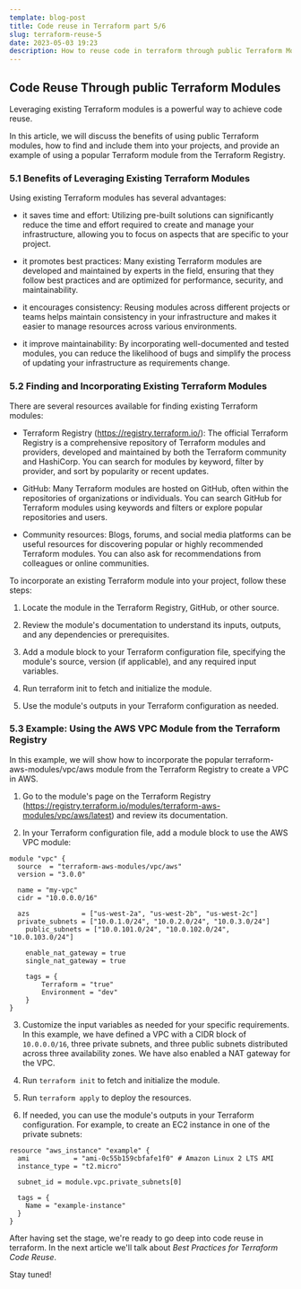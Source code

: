 ```yaml
---
template: blog-post
title: Code reuse in Terraform part 5/6
slug: terraform-reuse-5
date: 2023-05-03 19:23
description: How to reuse code in terraform through public Terraform Modules
---
```

## Code Reuse Through public Terraform Modules


Leveraging existing Terraform modules is a powerful way to achieve code reuse.

In this article, we will discuss the benefits of using public Terraform modules, how to find and include them into your projects, and provide an example of using a popular Terraform module from the Terraform Registry.

### 5.1 Benefits of Leveraging Existing Terraform Modules

Using existing Terraform modules has several advantages:

- it saves time and effort: Utilizing pre-built solutions can significantly reduce the time and effort required to create and manage your infrastructure, allowing you to focus on aspects that are specific to your project.

- it promotes best practices: Many existing Terraform modules are developed and maintained by experts in the field, ensuring that they follow best practices and are optimized for performance, security, and maintainability.

- it encourages consistency: Reusing modules across different projects or teams helps maintain consistency in your infrastructure and makes it easier to manage resources across various environments.

- it improve maintainability: By incorporating well-documented and tested modules, you can reduce the likelihood of bugs and simplify the process of updating your infrastructure as requirements change.

### 5.2 Finding and Incorporating Existing Terraform Modules

There are several resources available for finding existing Terraform modules:

- Terraform Registry (https://registry.terraform.io/): The official Terraform Registry is a comprehensive repository of Terraform modules and providers, developed and maintained by both the Terraform community and HashiCorp. You can search for modules by keyword, filter by provider, and sort by popularity or recent updates.

- GitHub: Many Terraform modules are hosted on GitHub, often within the repositories of organizations or individuals. You can search GitHub for Terraform modules using keywords and filters or explore popular repositories and users.

- Community resources: Blogs, forums, and social media platforms can be useful resources for discovering popular or highly recommended Terraform modules. You can also ask for recommendations from colleagues or online communities.

To incorporate an existing Terraform module into your project, follow these steps:
1. Locate the module in the Terraform Registry, GitHub, or other source.

2. Review the module's documentation to understand its inputs, outputs, and any dependencies or prerequisites.

3. Add a module block to your Terraform configuration file, specifying the module's source, version (if applicable), and any required input variables.

4. Run terraform init to fetch and initialize the module.

5. Use the module's outputs in your Terraform configuration as needed.

### 5.3 Example: Using the AWS VPC Module from the Terraform Registry

In this example, we will show how to incorporate the popular terraform-aws-modules/vpc/aws module from the Terraform Registry to create a VPC in AWS.

1. Go to the module's page on the Terraform Registry (https://registry.terraform.io/modules/terraform-aws-modules/vpc/aws/latest) and review its documentation.

2. In your Terraform configuration file, add a module block to use the AWS VPC module:

```hcl
module "vpc" {
  source  = "terraform-aws-modules/vpc/aws"
  version = "3.0.0"

  name = "my-vpc"
  cidr = "10.0.0.0/16"

  azs             = ["us-west-2a", "us-west-2b", "us-west-2c"]
  private_subnets = ["10.0.1.0/24", "10.0.2.0/24", "10.0.3.0/24"]
    public_subnets = ["10.0.101.0/24", "10.0.102.0/24", "10.0.103.0/24"]

    enable_nat_gateway = true
    single_nat_gateway = true

    tags = {
        Terraform = "true"
        Environment = "dev"
    }
}
```


3. Customize the input variables as needed for your specific requirements. In this example, we have defined a VPC with a CIDR block of `10.0.0.0/16`, three private subnets, and three public subnets distributed across three availability zones. We have also enabled a NAT gateway for the VPC.

4. Run `terraform init` to fetch and initialize the module.

5. Run `terraform apply` to deploy the resources.

6. If needed, you can use the module's outputs in your Terraform configuration. For example, to create an EC2 instance in one of the private subnets:

```hcl
resource "aws_instance" "example" {
  ami           = "ami-0c55b159cbfafe1f0" # Amazon Linux 2 LTS AMI
  instance_type = "t2.micro"

  subnet_id = module.vpc.private_subnets[0]

  tags = {
    Name = "example-instance"
  }
}
```

After having set the stage, we're ready to go deep into code reuse in terraform. In the next article we'll talk about *Best Practices for Terraform Code Reuse*.

Stay tuned!

